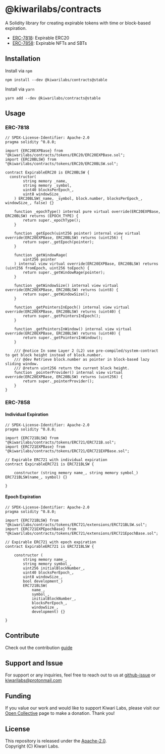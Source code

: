 # @kiwarilabs/contracts

A Solidity library for creating expirable tokens with time or block-based expiration.

- [ERC-7818](https://eips.ethereum.org/EIPS/eip-7818): Expirable ERC20
- [ERC-7858](https://eips.ethereum.org/EIPS/eip-7858): Expirable NFTs and SBTs

## Installation

Install via `npm`
``` shell
npm install --dev @kiwarilabs/contracts@stable
```
Install via `yarn`
``` shell
yarn add --dev @kiwarilabs/contracts@stable
```

## Usage

### ERC-7818

```solidity
// SPDX-License-Identifier: Apache-2.0
pragma solidity ^0.8.0;

import {ERC20EXPBase} from "@kiwarilabs/contracts/tokens/ERC20/ERC20EXPBase.sol";
import {ERC20BLSW} from "@kiwarilabs/contracts/tokens/ERC20/ERC20BLSW.sol";

contract ExpirableERC20 is ERC20BLSW {
  constructor(
        string memory _name,
        string memory _symbol,
        uint40 blocksPerEpoch_,
        uint8 windowSize_
    ) ERC20BLSW(_name, _symbol, block.number, blocksPerEpoch_, windowSize_, false) {}

    function _epochType() internal pure virtual override(ERC20EXPBase, ERC20BLSW) returns (EPOCH_TYPE) {
        return super._epochType();
    }

    function _getEpoch(uint256 pointer) internal view virtual override(ERC20EXPBase, ERC20BLSW) returns (uint256) {
        return super._getEpoch(pointer);
    }

    function _getWindowRage(
        uint256 pointer
    ) internal view virtual override(ERC20EXPBase, ERC20BLSW) returns (uint256 fromEpoch, uint256 toEpoch) {
        return super._getWindowRage(pointer);
    }

    function _getWindowSize() internal view virtual override(ERC20EXPBase, ERC20BLSW) returns (uint8) {
        return super._getWindowSize();
    }

    function _getPointersInEpoch() internal view virtual override(ERC20EXPBase, ERC20BLSW) returns (uint40) {
        return super._getPointersInEpoch();
    }

    function _getPointersInWindow() internal view virtual override(ERC20EXPBase, ERC20BLSW) returns (uint40) {
        return super._getPointersInWindow();
    }

    /// @notice In some Layer 2 (L2) use pre-compiled/system-contract to get block height instead of block.number.
    /// @dev Retrieve block.number as pointer in block-based lazy sliding window.
    /// @return uint256 return the current block height.
    function _pointerProvider() internal view virtual override(ERC20EXPBase, ERC20BLSW) returns (uint256) {
        return super._pointerProvider();
    }
}
```

### ERC-7858

#### Individual Expiration

``` Solidity
// SPDX-License-Identifier: Apache-2.0
pragma solidity ^0.8.0;

import {ERC721BLSW} from "@kiwarilabs/contracts/tokens/ERC721/ERC721B.sol";
import {ERC721EXPBase} from "@kiwarilabs/contracts/tokens/ERC721/ERC721EXPBase.sol";

// Expirable ERC721 with individual expiration
contract ExpirableERC721 is ERC721BLSW {

    constructor (string memory name_, string memory symbol_) ERC721BLSW(name_, symbol) {}

}
```

#### Epoch Expiration

``` Solidity
// SPDX-License-Identifier: Apache-2.0
pragma solidity ^0.8.0;

import {ERC721BLSW} from "@kiwarilabs/contracts/tokens/ERC721/extensions/ERC721BLSW.sol";
import {ERC721EXPEpochBase} from "@kiwarilabs/contracts/tokens/ERC721/extensions/ERC721EpochBase.sol";

// Expirable ERC721 with epoch expiration
contract ExpirableERC721 is ERC721BLSW {
    
    constructor (
        string memory name_, 
        string memory symbol_, 
        uint256 initialBlockNumber_,
        uint40 blocksPerEpoch_,
        uint8 windowSize_,
        bool development_) 
        ERC721BLSW(
            name_, 
            symbol_, 
            initialBlockNumber_,
            blocksPerEpoch_,
            windowSize_,
            development) {}

}

```

## Contribute

Check out the contribution [guide](CONTRIBUTING.md)

## Support and Issue

For support or any inquiries, feel free to reach out to us at [github-issue](https://github.com/Kiwari-Labs/kiwari-labs-contracts/issues) or kiwarilabs@protonmail.com

## Funding

If you value our work and would like to support Kiwari Labs, please visit our [Open Collective](https://opencollective.com/kiwari-labs) page to make a donation. Thank you!

## License

This repository is released under the [Apache-2.0](LICENSE).  
Copyright (C) Kiwari Labs. 
